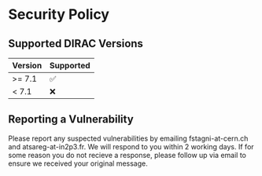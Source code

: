 # Security Policy

## Supported DIRAC Versions

| Version | Supported          |
| ------- | ------------------ |
| >= 7.1  | :white_check_mark: |
| < 7.1   | :x:                |

## Reporting a Vulnerability

Please report any suspected vulnerabilities by emailing fstagni-at-cern.ch and atsareg-at-in2p3.fr.
We will respond to you within 2 working days.
If for some reason you do not recieve a response, please follow up via email to ensure we received your original message.

